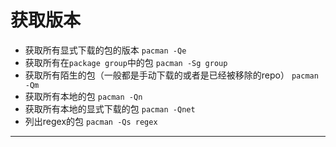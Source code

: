 # 获取版本
- 获取所有显式下载的包的版本 `pacman -Qe`
- 获取所有在`package group`中的包 `pacman -Sg group`
- 获取所有陌生的包（一般都是手动下载的或者是已经被移除的repo） `pacman -Qm`
- 获取所有本地的包 `pacman -Qn`
- 获取所有本地的显式下载的包 `pacman -Qnet`
- 列出regex的包 `pacman -Qs regex`

---

